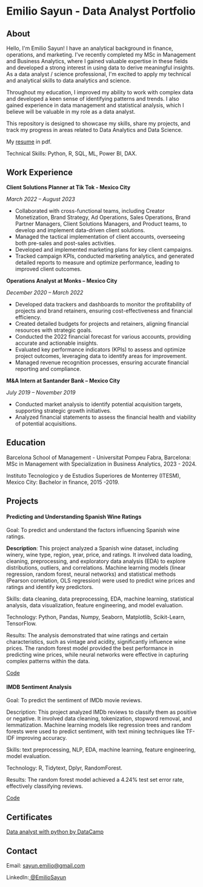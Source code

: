 # Emilio Sayun - Data Analyst Portfolio

## About
Hello, I'm Emilio Sayun! I have an analytical background in finance, operations, and marketing. I've recently completed my MSc in Management and Business Analytics, where I gained valuable expertise in these fields and developed a strong interest in using data to derive meaningful insights. As a data analyst / science professional, I'm excited to apply my technical and analytical skills to data analytics and science.

Throughout my education, I improved my ability to work with complex data and developed a keen sense of identifying patterns and trends. I also gained experience in data management and statistical analysis, which I believe will be valuable in my role as a data analyst.

This repository is designed to showcase my skills, share my projects, and track my progress in areas related to Data Analytics and Data Science.

My [resume](Assets/Files/Resume.pdf) in pdf.

Technical Skills: Python, R, SQL, ML, Power BI, DAX.

## Work Experience
**Client Solutions Planner at Tik Tok - Mexico City**

_March 2022 – August 2023_

- Collaborated with cross-functional teams, including Creator Monetization, Brand Strategy, Ad Operations, Sales Operations, Brand Partner Managers, Client Solutions Managers, and Product teams, to develop and implement data-driven client solutions.
- Managed the tactical implementation of client accounts, overseeing both pre-sales and post-sales activities.
- Developed and implemented marketing plans for key client campaigns.
- Tracked campaign KPIs, conducted marketing analytics, and generated detailed reports to measure and optimize performance, leading to improved client outcomes.


**Operations Analyst at Monks – Mexico City**

_December 2020 – March 2022_

- Developed data trackers and dashboards to monitor the profitability of projects and brand retainers, ensuring cost-effectiveness and financial efficiency.
- Created detailed budgets for projects and retainers, aligning financial resources with strategic goals.
- Conducted the 2022 financial forecast for various accounts, providing accurate and actionable insights.
- Evaluated key performance indicators (KPIs) to assess and optimize project outcomes, leveraging data to identify areas for improvement.
- Managed revenue recognition processes, ensuring accurate financial reporting and compliance.


**M&A Intern at Santander Bank – Mexico City**

_July 2019 – November 2019_

- Conducted market analysis to identify potential acquisition targets, supporting strategic growth initiatives.
- Analyzed financial statements to assess the financial health and viability of potential acquisitions.

## Education
Barcelona School of Management - Universitat Pompeu Fabra, Barcelona: MSc in Management with Specialization in Business Analytics, 2023 - 2024.

Instituto Tecnologico y de Estudios Superiores de Monterrey (ITESM), Mexico City: Bachelor in finance, 2015 -2019.

## Projects
#### Predicting and Understanding Spanish Wine Ratings

Goal: To predict and understand the factors influencing Spanish wine ratings.

**Description**: This project analyzed a Spanish wine dataset, including winery, wine type, region, year, price, and ratings. It involved data loading, cleaning, preprocessing, and exploratory data analysis (EDA) to explore distributions, outliers, and correlations. Machine learning models (linear regression, random forest, neural networks) and statistical methods (Pearson correlation, OLS regression) were used to predict wine prices and ratings and identify key predictors.

Skills: data cleaning, data preprocessing, EDA, machine learning, statistical analysis, data visualization, feature engineering, and model evaluation.

Technology: Python, Pandas, Numpy, Seaborn, Matplotlib, Scikit-Learn, TensorFlow.

Results: The analysis demonstrated that wine ratings and certain characteristics, such as vintage and acidity, significantly influence wine prices. The random forest model provided the best performance in predicting wine prices, while neural networks were effective in capturing complex patterns within the data.

[Code](https://github.com/esayun/Portfolio/blob/f75c9d2b007f66f2e9c8828314b407e6c3fdfa0b/Projects/Predicting_and_Understanding_Spanish_Wine_Ratings.ipynb)

#### IMDB Sentiment Analysis 

Goal: To predict the sentiment of IMDb movie reviews.

Description: This project analyzed IMDb reviews to classify them as positive or negative. It involved data cleaning, tokenization, stopword removal, and lemmatization. Machine learning models like regression trees and random forests were used to predict sentiment, with text mining techniques like TF-IDF improving accuracy.

Skills: text preprocessing, NLP, EDA, machine learning, feature engineering, model evaluation.

Technology: R, Tidytext, Dplyr, RandomForest.

Results: The random forest model achieved a 4.24% test set error rate, effectively classifying reviews.

[Code](https://github.com/esayun/Portfolio/blob/11ef8f7bc25f9256ab5d2113dbc820152837af7d/Projects/IMDB_Sentiment_Analysis.pdf)

## Certificates
[Data analyst with python by DataCamp](https://github.com/esayun/Portfolio/blob/09852912316ad5ac81b7532b7438d6b41c7abbf9/Assets/Certifications/Data%20Analyst%20certificate.pdf)

## Contact
Email: sayun.emilio@gmail.com

LinkedIn:[ @EmilioSayun](https://www.linkedin.com/in/emiliosayun/)
